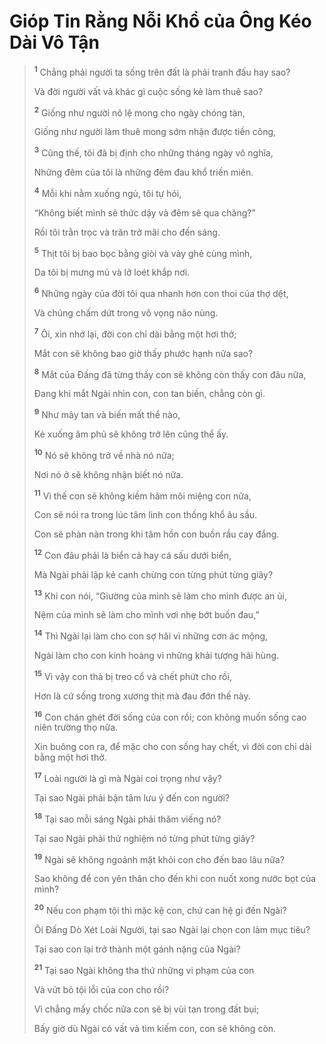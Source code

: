 # Gióp Tin Rằng Nỗi Khổ của Ông Kéo Dài Vô Tận

> <sup><b>1</b></sup> Chẳng phải người ta sống trên đất là phải tranh đấu hay sao?
>
> Và đời người vất vả khác gì cuộc sống kẻ làm thuê sao?
>
> <sup><b>2</b></sup> Giống như người nô lệ mong cho ngày chóng tàn,
>
> Giống như người làm thuê mong sớm nhận được tiền công,
>
> <sup><b>3</b></sup> Cũng thế, tôi đã bị định cho những tháng ngày vô nghĩa,
>
> Những đêm của tôi là những đêm đau khổ triền miên.
>
> <sup><b>4</b></sup> Mỗi khi nằm xuống ngủ, tôi tự hỏi,
>
> “Không biết mình sẽ thức dậy và đêm sẽ qua chăng?”
>
> Rồi tôi trằn trọc và trăn trở mãi cho đến sáng.
>
> <sup><b>5</b></sup> Thịt tôi bị bao bọc bằng giòi và vảy ghẻ cùng mình,
>
> Da tôi bị mưng mủ và lở loét khắp nơi.
>
> <sup><b>6</b></sup> Những ngày của đời tôi qua nhanh hơn con thoi của thợ dệt,
>
> Và chúng chấm dứt trong vô vọng não nùng.
>
> <sup><b>7</b></sup> Ôi, xin nhớ lại, đời con chỉ dài bằng một hơi thở;
>
> Mắt con sẽ không bao giờ thấy phước hạnh nữa sao?
>
> <sup><b>8</b></sup> Mắt của Đấng đã từng thấy con sẽ không còn thấy con đâu nữa,
>
> Đang khi mắt Ngài nhìn con, con tan biến, chẳng còn gì.
>
> <sup><b>9</b></sup> Như mây tan và biến mất thể nào,
>
> Kẻ xuống âm phủ sẽ không trở lên cũng thể ấy.
>
> <sup><b>10</b></sup> Nó sẽ không trở về nhà nó nữa;
>
> Nơi nó ở sẽ không nhận biết nó nữa.
>
> <sup><b>11</b></sup> Vì thế con sẽ không kiềm hãm môi miệng con nữa,
>
> Con sẽ nói ra trong lúc tâm linh con thống khổ âu sầu.
>
> Con sẽ phàn nàn trong khi tâm hồn con buồn rầu cay đắng.
>
> <sup><b>12</b></sup> Con đâu phải là biển cả hay cá sấu dưới biển,
>
> Mà Ngài phải lập kẻ canh chừng con từng phút từng giây?
>
> <sup><b>13</b></sup> Khi con nói, “Giường của mình sẽ làm cho mình được an ủi,
>
> Nệm của mình sẽ làm cho mình vơi nhẹ bớt buồn đau,”
>
> <sup><b>14</b></sup> Thì Ngài lại làm cho con sợ hãi vì những cơn ác mộng,
>
> Ngài làm cho con kinh hoàng vì những khải tượng hãi hùng.
>
> <sup><b>15</b></sup> Vì vậy con thà bị treo cổ và chết phứt cho rồi,
>
> Hơn là cứ sống trong xương thịt mà đau đớn thế này.
>
> <sup><b>16</b></sup> Con chán ghét đời sống của con rồi; con không muốn sống cao niên trường thọ nữa.
>
> Xin buông con ra, để mặc cho con sống hay chết, vì đời con chỉ dài bằng một hơi thở.
>
> <sup><b>17</b></sup> Loài người là gì mà Ngài coi trọng như vậy?
>
> Tại sao Ngài phải bận tâm lưu ý đến con người?
>
> <sup><b>18</b></sup> Tại sao mỗi sáng Ngài phải thăm viếng nó?
>
> Tại sao Ngài phải thử nghiệm nó từng phút từng giây?
>
> <sup><b>19</b></sup> Ngài sẽ không ngoảnh mặt khỏi con cho đến bao lâu nữa?
>
> Sao không để con yên thân cho đến khi con nuốt xong nước bọt của mình?
>
> <sup><b>20</b></sup> Nếu con phạm tội thì mặc kệ con, chứ can hệ gì đến Ngài?
>
> Ôi Đấng Dò Xét Loài Người, tại sao Ngài lại chọn con làm mục tiêu?
>
> Tại sao con lại trở thành một gánh nặng của Ngài?
>
> <sup><b>21</b></sup> Tại sao Ngài không tha thứ những vi phạm của con
>
> Và vứt bỏ tội lỗi của con cho rồi?
>
> Vì chẳng mấy chốc nữa con sẽ bị vùi tan trong đất bụi;
>
> Bấy giờ dù Ngài có vất vả tìm kiếm con, con sẽ không còn.
